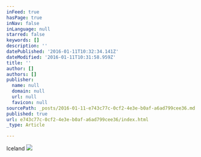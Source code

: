 ```yaml
---
inFeed: true
hasPage: true
inNav: false
inLanguage: null
starred: false
keywords: []
description: ''
datePublished: '2016-01-11T10:32:34.141Z'
dateModified: '2016-01-11T10:31:58.959Z'
title: ''
author: []
authors: []
publisher:
  name: null
  domain: null
  url: null
  favicon: null
sourcePath: _posts/2016-01-11-e743c77c-0cf2-4e3e-b0af-a6ad799cee36.md
published: true
url: e743c77c-0cf2-4e3e-b0af-a6ad799cee36/index.html
_type: Article

---
```

Iceland
![](https://the-grid-user-content.s3-us-west-2.amazonaws.com/9eae848e-1ea8-48e4-94f3-c34ff0bfdec2.jpg)